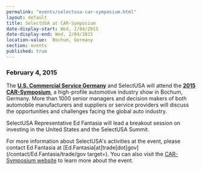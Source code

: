 ```yaml
---
permalink: "events/selectusa-car-symposium.html"
layout: default
title: SelectUSA at CAR-Symposium
date-display-start: Wed, 2/04/2015
date-display-end: Wed, 2/04/2015
location-value:  Bochum, Germany 
section: events
published: true
---
```

### February 4, 2015

The **[U.S. Commercial Service Germany](http://export.gov/germany/)**<span>&nbsp;and SelectUSA will attend the **[2015 CAR-Symposium](http://www.car-symposium.de/en/start.html)**, a high-profile automotive industry show in Bochum, Germany.&nbsp;</span>More than 1000 senior managers and decision makers of both automobile manufacturers and suppliers or service providers will discuss the opportunities and challenges facing the global auto industry.

<span>SelectUSA Representative Ed Fantasia will lead a breakout session on investing in the United States and the SelectUSA Summit.</span>

For more information about SelectUSA's activities at the event, please contact Ed Fantasia at [Ed.Fantasia[at]trade[dot]gov](/contact/Ed.Fantasia/trade/gov target=). You can also visit the [CAR-Symposium website](http://www.car-symposium.de/en/start.html) to learn more about the event. 